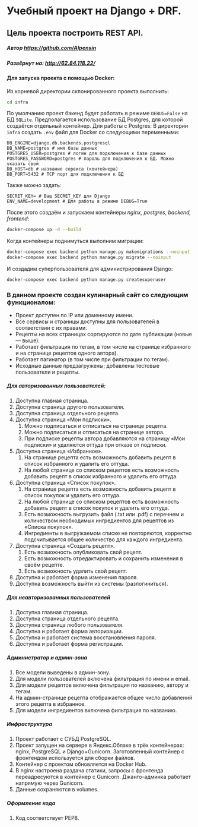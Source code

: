 # Учебный проект на Django + DRF.
## Цель проекта построить REST API.
##### _Автор https://github.com/Alpensin_
##### _Развёрнут на: http://62.84.118.22/_
#### Для запуска проекта с помощью Docker:
Из корневой директории склонированного проекта выполнить:
```sh 
cd infra
```
По умолчанию проект бэкенд будет работать в режиме ```DEBUG=False``` на БД ```SQLite```.
Предполагается использование БД Postgres, для которой создаётся отдельный контейнер. Для работы с Postgres: 
В директории ```infra``` создать ```.env``` файл для Docker со следующими переменными:
```.env
DB_ENGINE=django.db.backends.postgresql
DB_NAME=postgres # имя базы данных
POSTGRES_USER=postgres # логин для подключения к базе данных
POSTGRES_PASSWORD=postgres # пароль для подключения к БД. Можно указать свой
DB_HOST=db # название сервиса (контейнера)
DB_PORT=5432 # TCP порт для подключения к БД
```
Также можно задать:
```.env
SECRET_KEY= # Ваш SECRET_KEY для Django
ENV_NAME=development # Для работы в режиме DEBUG=True
```
После этого создаём и запускаем контейнеры _nginx, postgres, backend, frontend_:
```sh
docker-compose up -d --build
```
Когда контейнеры поднимуться выполним миграции:
```sh
docker-compose exec backend python manage.py makemigrations --noinput
docker-compose exec backend python manage.py migrate --noinput
```
И создадим суперпользователя для администрирования Django:
```sh
docker-compose exec backend python manage.py createsuperuser
```
### В данном проекте создан кулинарный сайт со следующим функционалом:
- Проект доступен по IP или доменному имени.
- Все сервисы и страницы доступны для пользователей в соответствии с их правами.
- Рецепты на всех страницах сортируются по дате публикации (новые — выше).
- Работает фильтрация по тегам, в том числе на странице избранного и на странице рецептов одного автора).
- Работает пагинатор (в том числе при фильтрации по тегам).
- Исходные данные предзагружены; добавлены тестовые пользователи и рецепты.
##### Для авторизованных пользователей:
1. Доступна главная страница.
2. Доступна страница другого пользователя.
3. Доступна страница отдельного рецепта.
4. Доступна страница «Мои подписки».
   1. Можно подписаться и отписаться на странице рецепта.
   2. Можно подписаться и отписаться на странице автора.
   3. При подписке рецепты автора добавляются на страницу «Мои подписки» и удаляются оттуда при отказе от подписки.
5. Доступна страница «Избранное».
   1. На странице рецепта есть возможность добавить рецепт в список избранного и удалить его оттуда.
   2. На любой странице со списком рецептов есть возможность добавить рецепт в список избранного и удалить его оттуда.
6. Доступна страница «Список покупок».
   1. На странице рецепта есть возможность добавить рецепт в список покупок и удалить его оттуда.
   2. На любой странице со списком рецептов есть возможность добавить рецепт в список покупок и удалить его оттуда.
   3. Есть возможность выгрузить файл (.txt или .pdf) с перечнем и количеством необходимых ингредиентов для рецептов из «Списка покупок».
    4. Ингредиенты в выгружаемом списке не повторяются, корректно подсчитывается общее количество для каждого ингредиента.
7. Доступна страница «Создать рецепт».
    1. Есть возможность опубликовать свой рецепт.
    2. Есть возможность отредактировать и сохранить изменения в своём рецепте.
    3. Есть возможность удалить свой рецепт.
8. Доступна и работает форма изменения пароля.
9. Доступна возможность выйти из системы (разлогиниться).
##### Для неавторизованных пользователей
1. Доступна главная страница.
2. Доступна страница отдельного рецепта.
3. Доступна страница любого пользователя.
4. Доступна и работает форма авторизации.
5. Доступна и работает система восстановления пароля.
6. Доступна и работает форма регистрации.
##### Администратор и админ-зона
1. Все модели выведены в админ-зону.
2. Для модели пользователей включена фильтрация по имени и email.
3. Для модели рецептов включена фильтрация по названию, автору и тегам.
4. На админ-странице рецепта отображается общее число добавлений этого рецепта в избранное.
5. Для модели ингредиентов включена фильтрация по названию.
##### Инфраструктура
1. Проект работает с СУБД PostgreSQL.
2. Проект запущен на сервере в Яндекс.Облаке в трёх контейнерах: nginx, PostgreSQL и Django+Gunicorn. Заготовленный контейнер с фронтендом используется для сборки файлов.
3. Контейнер с проектом обновляется на Docker Hub.
4. В nginx настроена раздача статики, запросы с фронтенда переадресуются в контейнер с Gunicorn. Джанго-админка работает напрямую через Gunicorn.
5. Данные сохраняются в volumes.
##### Оформление кода
1. Код соответствует PEP8.
